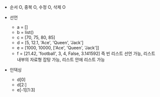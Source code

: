 - 순서 O, 중복 O, 수정 O, 삭제 O

- 선언
	- a = []
	- b = list()
	- c = \[70, 75, 80, 85\]
	- d = \[5, 12.1, 'Ace', 'Queen', 'Jack'\]
	- e = \[1000, 10000, \['Ace', 'Queen', 'Jack'\]\]
	- f = \[21.42, 'football', 3, 4, False, 3.141592\]
	즉 빈 리스트 선언 가능, 리스트 내부의 자료형 잡탕 가능, 리스트 안에 리스트 가능

- 인덱싱
	- d\[0\]
	- d\[2:\]
	- e\[-1\]\[1:3\] 